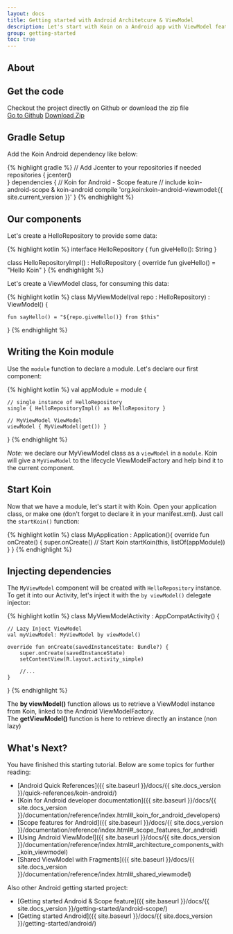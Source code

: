 ```yaml
---
layout: docs
title: Getting started with Android Architetcure & ViewModel
description: Let's start with Koin on a Android app with ViewModel feature
group: getting-started
toc: true
---
```


## About

## Get the code

<div class="container">
  <div class="row">
    <div class="col-8">
      Checkout the project directly on Github or download the zip file
    </div>
    <div class="col">
      <a href="https://github.com/InsertKoinIO/getting-started-koin-android" class="btn btn-outline-primary mb-3 mb-md-0 mr-md-3">Go to Github</a>
      <a href="https://github.com/InsertKoinIO/getting-started-koin-android/archive/master.zip" class="btn btn-outline-info mb-3 mb-md-0 mr-md-3">Download Zip</a>
    </div>
  </div>
</div>

## Gradle Setup

Add the Koin Android dependency like below:

{% highlight gradle %}
// Add Jcenter to your repositories if needed
repositories {
    jcenter()    
}
dependencies {
    // Koin for Android - Scope feature
    // include koin-android-scope & koin-android
    compile 'org.koin:koin-android-viewmodel:{{ site.current_version }}'
}
{% endhighlight %}

## Our components

Let's create a HelloRepository to provide some data:

{% highlight kotlin %}
interface HelloRepository {
    fun giveHello(): String
}

class HelloRepositoryImpl() : HelloRepository {
    override fun giveHello() = "Hello Koin"
}
{% endhighlight %}

Let's create a ViewModel class, for consuming this data:

{% highlight kotlin %}
class MyViewModel(val repo : HelloRepository) : ViewModel() {

    fun sayHello() = "${repo.giveHello()} from $this"
}
{% endhighlight %}

## Writing the Koin module

Use the `module` function to declare a module. Let's declare our first component:

{% highlight kotlin %}
val appModule = module {

    // single instance of HelloRepository
    single { HelloRepositoryImpl() as HelloRepository }

    // MyViewModel ViewModel
    viewModel { MyViewModel(get()) }
}
{% endhighlight %}

*Note:* we declare our MyViewModel class as a `viewModel` in a `module`. Koin will give a `MyViewModel` to the lifecycle ViewModelFactory and help bind it to the current component.

## Start Koin

Now that we have a module, let's start it with Koin. Open your application class, or make one (don't forget to declare it in your manifest.xml). Just call the `startKoin()` function:

{% highlight kotlin %}
class MyApplication : Application(){
    override fun onCreate() {
        super.onCreate()
        // Start Koin
        startKoin(this, listOf(appModule))
    }
}
{% endhighlight %}

## Injecting dependencies

The `MyViewModel` component will be created with `HelloRepository` instance. To get it into our Activity, let's inject it with the `by viewModel()` delegate injector: 

{% highlight kotlin %}
class MyViewModelActivity : AppCompatActivity() {
    
    // Lazy Inject ViewModel
    val myViewModel: MyViewModel by viewModel()

    override fun onCreate(savedInstanceState: Bundle?) {
        super.onCreate(savedInstanceState)
        setContentView(R.layout.activity_simple)

        //...
    }
}
{% endhighlight %}

<div class="alert alert-primary" role="alert">
    The <b>by viewModel()</b> function allows us to retrieve a ViewModel instance from Koin, linked to the Android ViewModelFactory.
</div>

<div class="alert alert-secondary" role="alert">
    The <b>getViewModel()</b> function is here to retrieve directly an instance (non lazy)
</div>


## What's Next?

You have finished this starting tutorial. Below are some topics for further reading:

* [Android Quick References]({{ site.baseurl }}/docs/{{ site.docs_version }}/quick-references/koin-android/)
* [Koin for Android developer documentation]({{ site.baseurl }}/docs/{{ site.docs_version }}/documentation/reference/index.html#_koin_for_android_developers)
* [Scope features for Android]({{ site.baseurl }}/docs/{{ site.docs_version }}/documentation/reference/index.html#_scope_features_for_android)
* [Using Android ViewModel]({{ site.baseurl }}/docs/{{ site.docs_version }}/documentation/reference/index.html#_architecture_components_with_koin_viewmodel)
* [Shared ViewModel with Fragments]({{ site.baseurl }}/docs/{{ site.docs_version }}/documentation/reference/index.html#_shared_viewmodel)

Also other Android getting started project:

* [Getting started Android & Scope feature]({{ site.baseurl }}/docs/{{ site.docs_version }}/getting-started/android-scope/)
* [Getting started Android]({{ site.baseurl }}/docs/{{ site.docs_version }}/getting-started/android/)
